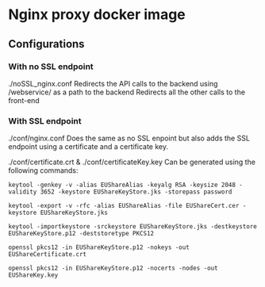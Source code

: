 # Nginx proxy docker image
## Configurations
### With no SSL endpoint
./noSSL_nginx.conf
Redirects the API calls to the backend using /webservice/ as a path to the backend
Redirects all the other calls to the front-end

### With SSL endpoint
./conf/nginx.conf
Does the same as no SSL enpoint but also adds the SSL endpoint using a certificate and a certificate key.

./conf/certificate.crt & ./conf/certificateKey.key 
Can be generated using the following commands:
``` batch
keytool -genkey -v -alias EUShareAlias -keyalg RSA -keysize 2048 -validity 3652 -keystore EUShareKeyStore.jks -storepass password
```

``` batch
keytool -export -v -rfc -alias EUShareAlias -file EUShareCert.cer -keystore EUShareKeyStore.jks
```

``` batch
keytool -importkeystore -srckeystore EUShareKeyStore.jks -destkeystore EUShareKeyStore.p12 -deststoretype PKCS12
```

``` batch
openssl pkcs12 -in EUShareKeyStore.p12 -nokeys -out EUShareCertificate.crt
```

``` batch
openssl pkcs12 -in EUShareKeyStore.p12 -nocerts -nodes -out EUShareKey.key
``` 
